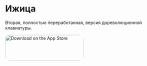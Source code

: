 # Ижица
Вторая, полностью переработанная, версия дореволюционной клавиатуры.

<a href="https://apps.apple.com/us/app/%D0%B8%D0%B6%D0%B8%D1%86%D0%B0/id1475542308?itsct=apps_box_badge&amp;itscg=30200" style="display: inline-block; overflow: hidden; border-radius: 13px; width: 250px; height: 83px;"><img src="https://tools.applemediaservices.com/api/badges/download-on-the-app-store/white/ru-ru?size=250x83&amp;releaseDate=1615161600&h=7186cbfb5e8dba47da43553c50c43777" alt="Download on the App Store" style="border-radius: 13px; width: 250px; height: 83px;"></a>
